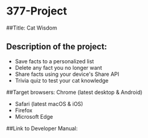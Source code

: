 # 377-Project

##Title: Cat Wisdom

## Description of the project:
- Save facts to a personalized list
- Delete any fact you no longer want
- Share facts using your device's Share API
- Trivia quiz to test your cat knowledge
  
##Target browsers:
Chrome (latest desktop & Android)
- Safari (latest macOS & iOS)
- Firefox
- Microsoft Edge
  
##Link to Developer Manual: 
